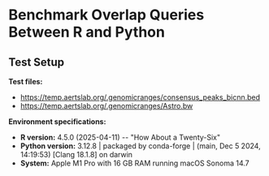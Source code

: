 # Benchmark Overlap Queries Between R and Python

## Test Setup

**Test files:**
- https://temp.aertslab.org/.genomicranges/consensus_peaks_bicnn.bed
- https://temp.aertslab.org/.genomicranges/Astro.bw

**Environment specifications:**
- **R version:** 4.5.0 (2025-04-11) -- "How About a Twenty-Six"
- **Python version:** 3.12.8 | packaged by conda-forge | (main, Dec 5 2024, 14:19:53) [Clang 18.1.8] on darwin
- **System:** Apple M1 Pro with 16 GB RAM running macOS Sonoma 14.7
